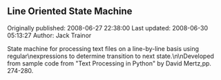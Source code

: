 ## Line Oriented State Machine

Originally published: 2008-06-27 22:38:00
Last updated: 2008-06-30 05:13:27
Author: Jack Trainor

State machine for processing text files on a line-by-line basis using regular\nexpressions to determine transition to next state.\n\nDeveloped from sample code from "Text Processing in Python" by David Mertz,pp. 274-280.